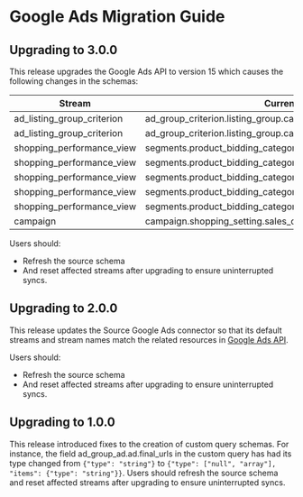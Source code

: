 # Google Ads Migration Guide

## Upgrading to 3.0.0

This release upgrades the Google Ads API to version 15 which causes the following changes in the schemas:

| Stream                     | Current field name                                                         | New field name                                                           |
|----------------------------|----------------------------------------------------------------------------|--------------------------------------------------------------------------|
| ad_listing_group_criterion | ad_group_criterion.listing_group.case_value.product_bidding_category.id    | ad_group_criterion.listing_group.case_value.product_category.category_id |
| ad_listing_group_criterion | ad_group_criterion.listing_group.case_value.product_bidding_category.level | ad_group_criterion.listing_group.case_value.product_category.level       |
| shopping_performance_view  | segments.product_bidding_category_level1                                   | segments.product_category_level1                                         |
| shopping_performance_view  | segments.product_bidding_category_level2                                   | segments.product_category_level2                                         |
| shopping_performance_view  | segments.product_bidding_category_level3                                   | segments.product_category_level3                                         |
| shopping_performance_view  | segments.product_bidding_category_level4                                   | segments.product_category_level4                                         |
| shopping_performance_view  | segments.product_bidding_category_level5                                   | segments.product_category_level5                                         |
| campaign                   | campaign.shopping_setting.sales_country                                    | This field has been deleted                                              |

Users should:
- Refresh the source schema
- And reset affected streams after upgrading to ensure uninterrupted syncs.

## Upgrading to 2.0.0

This release updates the Source Google Ads connector so that its default streams and stream names match the related resources in [Google Ads API](https://developers.google.com/google-ads/api/fields/v14/ad_group_ad).

Users should:
- Refresh the source schema
- And reset affected streams after upgrading to ensure uninterrupted syncs.

## Upgrading to 1.0.0

This release introduced fixes to the creation of custom query schemas. For instance, the field ad_group_ad.ad.final_urls in the custom query has had its type changed from `{"type": "string"}` to `{"type": ["null", "array"], "items": {"type": "string"}}`. Users should refresh the source schema and reset affected streams after upgrading to ensure uninterrupted syncs.